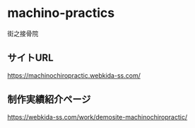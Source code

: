 # machino-practics
街之接骨院

## サイトURL
https://machinochiropractic.webkida-ss.com/

## 制作実績紹介ページ
https://webkida-ss.com/work/demosite-machinochiropractic/
